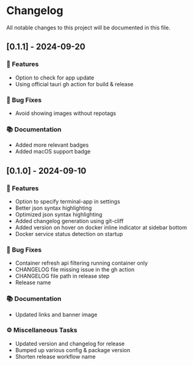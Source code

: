 # Changelog

All notable changes to this project will be documented in this file.

## [0.1.1] - 2024-09-20

### 🚀 Features

- Option to check for app update
- Using official tauri gh action for build & release

### 🐛 Bug Fixes

- Avoid showing images without repotags

### 📚 Documentation

- Added more relevant badges
- Added macOS support badge

## [0.1.0] - 2024-09-10

### 🚀 Features

- Option to specify terminal-app in settings
- Better json syntax highlighting
- Optimized json syntax highlighting
- Added changelog generation using git-cliff
- Added version on hover on docker inline indicator at sidebar bottom
- Docker service status detection on startup

### 🐛 Bug Fixes

- Container refresh api filtering running container only
- CHANGELOG file missing issue in the gh action
- CHANGELOG file path in release step
- Release name

### 📚 Documentation

- Updated links and banner image

### ⚙️ Miscellaneous Tasks

- Updated version and changelog for release
- Bumped up various config & package version
- Shorten release workflow name


